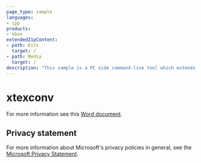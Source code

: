 ```yaml
---
page_type: sample
languages:
- cpp
products:
- xbox
extendedZipContent:
- path: Kits
  target: /
- path: Media
  target: /
description: "This sample is a PC side command-line tool which extends the standard TexConv command-line tool for texture conversion and preparation to support Xbox One Exclusive App offline texture tiling for use with the CreatePlacement / CreatePlacedResourceX APIs."
---
```


# xtexconv

For more information see this [Word document](https://github.com/microsoft/Xbox-ATG-Samples/blob/master/XDKSamples/Tools/xtexconv/Readme.docx).

## Privacy statement

For more information about Microsoft's privacy policies in general, see the [Microsoft Privacy Statement](https://privacy.microsoft.com/privacystatement/).
